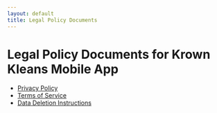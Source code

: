 ```yaml
---
layout: default
title: Legal Policy Documents
---
```


# Legal Policy Documents for Krown Kleans Mobile App

- [Privacy Policy](privacy-policy.md)
- [Terms of Service](terms-of-service.md)
- [Data Deletion Instructions](data-deletion.md)

